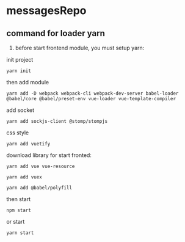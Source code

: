 # messagesRepo

## command for loader yarn

1) before start frontend module, you must setup yarn:

init project
```
yarn init
```
then add module 
```
yarn add -D webpack webpack-cli webpack-dev-server babel-loader @babel/core @babel/preset-env vue-loader vue-template-compiler
```
add socket
```
yarn add sockjs-client @stomp/stompjs
```

css style
```
yarn add vuetify
```
download library for start fronted:

```
yarn add vue vue-resource
```  
```
yarn add vuex
```

```
yarn add @babel/polyfill
```

then start
```
npm start
```
or start
```
yarn start
```





